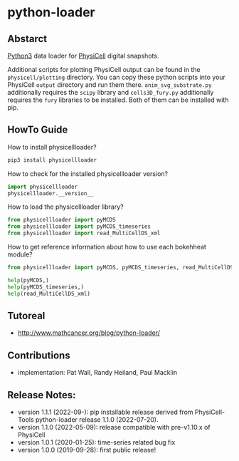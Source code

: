 # python-loader

## Abstarct

[Python3](https://www.python.org/) data loader for [PhysiCell](http://physicell.org/) digital snapshots.

Additional scripts for plotting PhysiCell output can be found in the `physicell/plotting` directory.
You can copy these python scripts into your PhysiCell `output` directory and run them there.
`anim_svg_substrate.py` additionally requires the `scipy` library and `cells3D_fury.py` additionally requires the `fury` libraries to be installed.
Both of them can be installed with pip.

## HowTo Guide

How to install physicellloader?
```bash
pip3 install physicellloader
```

How to check for the installed physicellloader version?
```python
import physicellloader
physicellloader.__version__
```

How to load the physicellloader library?
```python
from physicellloader import pyMCDS
from physicellloader import pyMCDS_timeseries
from physicellloader import read_MultiCellDS_xml
```

How to get reference information about how to use each bokehheat module?
```python
from physicellloader import pyMCDS, pyMCDS_timeseries, read_MultiCellDS_xml

help(pyMCDS,)
help(pyMCDS_timeseries,)
help(read_MultiCellDS_xml)
```


## Tutoreal
+ http://www.mathcancer.org/blog/python-loader/


## Contributions
+ implementation: Pat Wall, Randy Heiland, Paul Macklin


## Release Notes:
+ version 1.1.1 (2022-09-): pip installable release derived from PhysiCell-Tools python-loader release 1.1.0 (2022-07-20).
+ version 1.1.0 (2022-05-09): release compatible with pre-v1.10.x of PhysiCell
+ version 1.0.1 (2020-01-25): time-series related bug fix
+ version 1.0.0 (2019-09-28): first public release!
